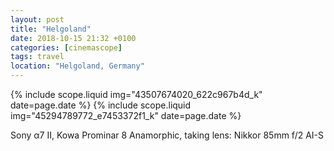 ```yaml
---
layout: post
title: "Helgoland"
date: 2018-10-15 21:32 +0100
categories: [cinemascope]
tags: travel
location: "Helgoland, Germany"
---
```


{% include scope.liquid img="43507674020_622c967b4d_k" date=page.date %}
{% include scope.liquid img="45294789772_e7453372f1_k" date=page.date %}

Sony α7 II, Kowa Prominar 8 Anamorphic, taking lens: Nikkor 85mm f/2 AI-S